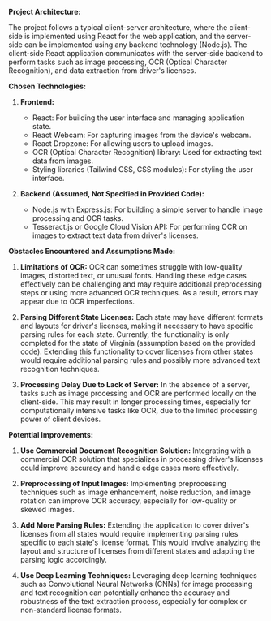 **Project Architecture:**

The project follows a typical client-server architecture, where the client-side is implemented using React for the web application, and the server-side can be implemented using any backend technology (Node.js). The client-side React application communicates with the server-side backend to perform tasks such as image processing, OCR (Optical Character Recognition), and data extraction from driver's licenses.

**Chosen Technologies:**

1. **Frontend:**
   - React: For building the user interface and managing application state.
   - React Webcam: For capturing images from the device's webcam.
   - React Dropzone: For allowing users to upload images.
   - OCR (Optical Character Recognition) library: Used for extracting text data from images.
   - Styling libraries (Tailwind CSS, CSS modules): For styling the user interface.

2. **Backend (Assumed, Not Specified in Provided Code):**
   - Node.js with Express.js: For building a simple server to handle image processing and OCR tasks.
   - Tesseract.js or Google Cloud Vision API: For performing OCR on images to extract text data from driver's licenses.

**Obstacles Encountered and Assumptions Made:**

1. **Limitations of OCR:** OCR can sometimes struggle with low-quality images, distorted text, or unusual fonts. Handling these edge cases effectively can be challenging and may require additional preprocessing steps or using more advanced OCR techniques. As a result, errors may appear due to OCR imperfections.

2. **Parsing Different State Licenses:** Each state may have different formats and layouts for driver's licenses, making it necessary to have specific parsing rules for each state. Currently, the functionality is only completed for the state of Virginia (assumption based on the provided code). Extending this functionality to cover licenses from other states would require additional parsing rules and possibly more advanced text recognition techniques.

3. **Processing Delay Due to Lack of Server:** In the absence of a server, tasks such as image processing and OCR are performed locally on the client-side. This may result in longer processing times, especially for computationally intensive tasks like OCR, due to the limited processing power of client devices.

**Potential Improvements:**

1. **Use Commercial Document Recognition Solution:** Integrating with a commercial OCR solution that specializes in processing driver's licenses could improve accuracy and handle edge cases more effectively.

2. **Preprocessing of Input Images:** Implementing preprocessing techniques such as image enhancement, noise reduction, and image rotation can improve OCR accuracy, especially for low-quality or skewed images.

3. **Add More Parsing Rules:** Extending the application to cover driver's licenses from all states would require implementing parsing rules specific to each state's license format. This would involve analyzing the layout and structure of licenses from different states and adapting the parsing logic accordingly.

4. **Use Deep Learning Techniques:** Leveraging deep learning techniques such as Convolutional Neural Networks (CNNs) for image processing and text recognition can potentially enhance the accuracy and robustness of the text extraction process, especially for complex or non-standard license formats.

